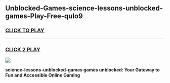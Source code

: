 
## Unblocked-Games-science-lessons-unblocked-games-Play-Free-qulo9
<h3>
<a href="https://premium76.site?title=science-lessons-unblocked-games&ref=15A">CLICK TO PLAY</a></h3>
<hr>

<h3>
<a href="https://premium76.site?title=science-lessons-unblocked-games&ref=15A">CLICK 2 PLAY</a>
  
</h3>

<a href="https://premium76.site?title=science-lessons-unblocked-games&ref=15A"><img src="https://clearcache.store/games.png"></a>


**science-lessons-unblocked-games games unblocked: Your Gateway to Fun and Accessible Online Gaming**
